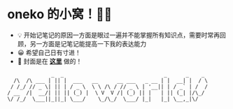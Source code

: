 # oneko 的小窝！🐱‍💻

- 💡 开始记笔记的原因一方面是眼过一遍并不能掌握所有知识点，需要时常再回顾，另一方面是记笔记能提高一下我的表达能力
- 😀 希望自己日有寸进！
- 🔗 封面是在 **[这里](https://www.canva.com/zh_cn/)** 做的！

```
              _  _                                _      _    _ 
  /\  /\ ___ | || |  ___   __      __ ___   _ __ | |  __| |  / \
 / /_/ // _ \| || | / _ \  \ \ /\ / // _ \ | '__|| | / _` | /  /
/ __  /|  __/| || || (_) |  \ V  V /| (_) || |   | || (_| |/\_/ 
\/ /_/  \___||_||_| \___/    \_/\_/  \___/ |_|   |_| \__,_|\/   
                                                                
```